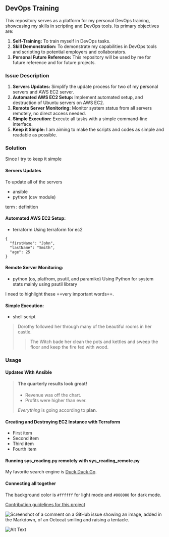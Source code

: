 ## DevOps Training
This repository serves as a platform for my personal DevOps training, showcasing my skills in scripting and DevOps tools. Its primary objectives are:

1. **Self-Training:** To train myself in DevOps tasks.
2. **Skill Demonstration:** To demonstrate my capabilities in DevOps tools and scripting to potential employers and collaborators.
3. **Personal Future Reference:** This repository will be used by me for future reference and for future projects.

### Issue Description
1. **Servers Updates:** Simplify the update process for two of my personal servers and AWS EC2 server.
2. **Automated AWS EC2 Setup:** Implement automated setup, and destruction of Ubuntu servers on AWS EC2.
3. **Remote Server Monitoring:** Monitor system status from all servers remotely, no direct access needed.
4. **Simple Execution:** Execute all tasks with a simple command-line interface.
5. **Keep it Simple:** I am aiming to make the scripts and codes as simple and readable as possible.

### Solution
Since I try to keep it simple

#### Servers Updates

To update all of the servers

- ansible
- python (csv module)

term
: definition

#### Automated AWS EC2 Setup:
- terraform
Using terraform for ec2

```
{
  "firstName": "John",
  "lastName": "Smith",
  "age": 25
}
```

#### Remote Server Monitoring:
- python (os, platfrom, psutil, and paramiko)
Using Python for system stats mainly using psutil library

 I need to highlight these ==very important words==.

#### Simple Execution:
- shell script

> Dorothy followed her through many of the beautiful rooms in her castle.
>> The Witch bade her clean the pots and kettles and sweep the floor and keep the fire fed with wood.
### Usage
#### Updates With Ansible
> #### The quarterly results look great!
>
> - Revenue was off the chart.
> - Profits were higher than ever.
>
>  *Everything* is going according to **plan**.

#### Creating and Destroying EC2 Instance with Terraform
- First item
- Second item
- Third item
- Fourth item


#### Running sys_reading.py remotely with sys_reading_remote.py
My favorite search engine is [Duck Duck Go](https://duckduckgo.com).

#### Connecting all together
The background color is `#ffffff` for light mode and `#000000` for dark mode.


[Contribution guidelines for this project](ansible-playbook/update_upgrade_cloud.yml)


![Screenshot of a comment on a GitHub issue showing an image, added in the Markdown, of an Octocat smiling and raising a tentacle.](https://myoctocat.com/assets/images/base-octocat.svg)


![Alt Text](https://media.giphy.com/media/vFKqnCdLPNOKc/giphy.gif)
